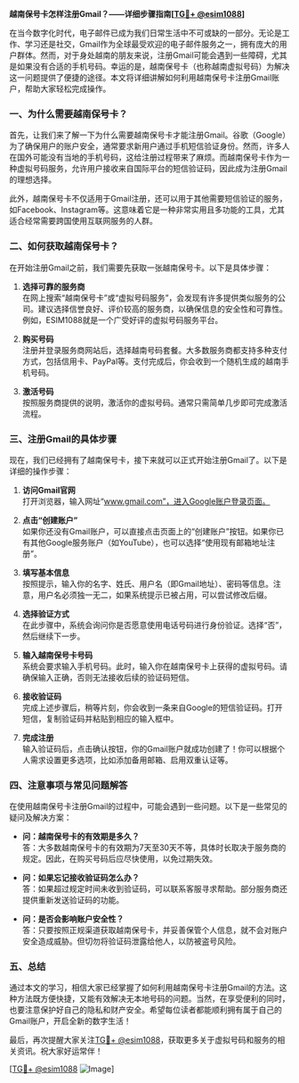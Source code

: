**越南保号卡怎样注册Gmail？——详细步骤指南[[TG💪+ @esim1088](https://t.me/s/esim1088)]**

在当今数字化时代，电子邮件已成为我们日常生活中不可或缺的一部分。无论是工作、学习还是社交，Gmail作为全球最受欢迎的电子邮件服务之一，拥有庞大的用户群体。然而，对于身处越南的朋友来说，注册Gmail可能会遇到一些障碍，尤其是如果没有合适的手机号码。幸运的是，越南保号卡（也称越南虚拟号码）为解决这一问题提供了便捷的途径。本文将详细讲解如何利用越南保号卡注册Gmail账户，帮助大家轻松完成操作。

### 一、为什么需要越南保号卡？

首先，让我们来了解一下为什么需要越南保号卡才能注册Gmail。谷歌（Google）为了确保用户的账户安全，通常要求新用户通过手机短信验证身份。然而，许多人在国外可能没有当地的手机号码，这给注册过程带来了麻烦。而越南保号卡作为一种虚拟号码服务，允许用户接收来自国际平台的短信验证码，因此成为注册Gmail的理想选择。

此外，越南保号卡不仅适用于Gmail注册，还可以用于其他需要短信验证的服务，如Facebook、Instagram等。这意味着它是一种非常实用且多功能的工具，尤其适合经常需要跨国使用互联网服务的人群。

### 二、如何获取越南保号卡？

在开始注册Gmail之前，我们需要先获取一张越南保号卡。以下是具体步骤：

1. **选择可靠的服务商**  
   在网上搜索“越南保号卡”或“虚拟号码服务”，会发现有许多提供类似服务的公司。建议选择信誉良好、评价较高的服务商，以确保信息的安全性和可靠性。例如，ESIM1088就是一个广受好评的虚拟号码服务平台。

2. **购买号码**  
   注册并登录服务商网站后，选择越南号码套餐。大多数服务商都支持多种支付方式，包括信用卡、PayPal等。支付完成后，你会收到一个随机生成的越南手机号码。

3. **激活号码**  
   按照服务商提供的说明，激活你的虚拟号码。通常只需简单几步即可完成激活流程。

### 三、注册Gmail的具体步骤

现在，我们已经拥有了越南保号卡，接下来就可以正式开始注册Gmail了。以下是详细的操作步骤：

1. **访问Gmail官网**  
   打开浏览器，输入网址“www.gmail.com”，进入Google账户登录页面。

2. **点击“创建账户”**  
   如果你还没有Gmail账户，可以直接点击页面上的“创建账户”按钮。如果你已有其他Google服务账户（如YouTube），也可以选择“使用现有邮箱地址注册”。

3. **填写基本信息**  
   按照提示，输入你的名字、姓氏、用户名（即Gmail地址）、密码等信息。注意，用户名必须独一无二，如果系统提示已被占用，可以尝试修改后缀。

4. **选择验证方式**  
   在此步骤中，系统会询问你是否愿意使用电话号码进行身份验证。选择“否”，然后继续下一步。

5. **输入越南保号卡号码**  
   系统会要求输入手机号码。此时，输入你在越南保号卡上获得的虚拟号码。请确保输入正确，否则无法接收后续的验证码短信。

6. **接收验证码**  
   完成上述步骤后，稍等片刻，你会收到一条来自Google的短信验证码。打开短信，复制验证码并粘贴到相应的输入框中。

7. **完成注册**  
   输入验证码后，点击确认按钮，你的Gmail账户就成功创建了！你可以根据个人需求设置更多选项，比如添加备用邮箱、启用双重认证等。

### 四、注意事项与常见问题解答

在使用越南保号卡注册Gmail的过程中，可能会遇到一些问题。以下是一些常见的疑问及解决方案：

- **问：越南保号卡的有效期是多久？**  
  答：大多数越南保号卡的有效期为7天至30天不等，具体时长取决于服务商的规定。因此，在购买号码后应尽快使用，以免过期失效。

- **问：如果忘记接收验证码怎么办？**  
  答：如果超过规定时间未收到验证码，可以联系客服寻求帮助。部分服务商还提供重新发送验证码的功能。

- **问：是否会影响账户安全性？**  
  答：只要按照正规渠道获取越南保号卡，并妥善保管个人信息，就不会对账户安全造成威胁。但切勿将验证码泄露给他人，以防被盗号风险。

### 五、总结

通过本文的学习，相信大家已经掌握了如何利用越南保号卡注册Gmail的方法。这种方法既方便快捷，又能有效解决无本地号码的问题。当然，在享受便利的同时，也要注意保护好自己的隐私和财产安全。希望每位读者都能顺利拥有属于自己的Gmail账户，开启全新的数字生活！

最后，再次提醒大家关注[TG💪+ @esim1088](https://t.me/s/esim1088)，获取更多关于虚拟号码和服务的相关资讯。祝大家好运常伴！

[[TG💪+ @esim1088](https://t.me/s/esim1088) ![Image](https://i.postimg.cc/4NQfJmqS/Snipaste-2025-05-13-00-14-12.png)]